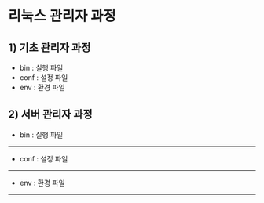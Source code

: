 # 리눅스 관리자 과정
## 1) 기초 관리자 과정
* bin : 실행 파일
* conf : 설정 파일
* env : 환경 파일

## 2) 서버 관리자 과정
* bin : 실행 파일
---
* conf : 설정 파일
---
* env : 환경 파일
---
